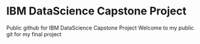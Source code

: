 # IBM DataScience Capstone Project
 Public github for IBM DataScience Capstone Project
 Welcome to my public git for my final project